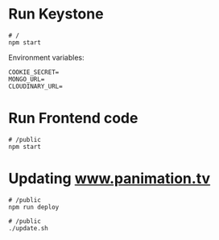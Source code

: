 # Run Keystone

```
# /
npm start
```

Environment variables:

```
COOKIE_SECRET=
MONGO_URL=
CLOUDINARY_URL=
```

# Run Frontend code

```
# /public
npm start
```

# Updating www.panimation.tv

```
# /public
npm run deploy
```

```
# /public
./update.sh
```
